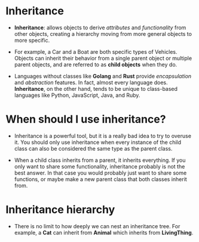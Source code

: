 # Inheritance

* __Inheritance__: allows objects to derive _attributes_ and _functionality_ from other objects, creating a hierarchy moving from more general objects to more specific. 

* For example, a Car and a Boat are both specific types of Vehicles. Objects can inherit their behavior from a single parent object or multiple parent objects, and are referred to as __child objects__ when they do.

* Languages without classes like __Golang__ and __Rust__ provide _encapsulation_ and _abstraction_ features. In fact, almost every language does. __Inheritance__, on the other hand, tends to be unique to class-based languages like Python, JavaScript, Java, and Ruby.

# When should I use inheritance?
* Inheritance is a powerful tool, but it is a really bad idea to try to overuse it. You should only use inheritance when every instance of the child class can also be considered the same type as the parent class.

* When a child class inherits from a parent, it inherits everything. If you only want to share some functionality, inheritance probably is not the best answer. In that case you would probably just want to share some functions, or maybe make a new parent class that both classes inherit from.

# Inheritance hierarchy
* There is no limit to how deeply we can nest an inheritance tree. For example, a __Cat__ can inherit from __Animal__ which inherits from __LivingThing__.